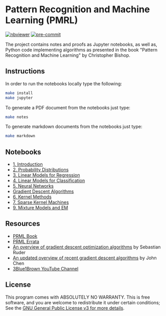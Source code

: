 # Pattern Recognition and Machine Learning (PMRL)

[![nbviewer](https://raw.githubusercontent.com/jupyter/design/master/logos/Badges/nbviewer_badge.svg)](https://nbviewer.jupyter.org/github/vagmcs/prml/tree/master/)
[![pre-commit](https://img.shields.io/badge/pre--commit-enabled-brightgreen?logo=pre-commit&logoColor=white)](https://github.com/pre-commit/pre-commit)

The project contains notes and proofs as Jupyter notebooks, as well as, Python code implementing algorithms as presented in the book "Pattern Recognition and Machine Learning" by Christopher Bishop.

## Instructions

In order to run the notebooks locally type the following:

```bash
make install
make jupyter
```

To generate a PDF document from the notebooks just type:

```bash
make notes
```

To generate markdown documents from the notebooks just type:

```bash
make markdown
```

## Notebooks

* [1. Introduction](https://nbviewer.jupyter.org/github/vagmcs/PRML/blob/master/notebooks/ch1_introduction.ipynb)
* [2. Probability Distributions](https://nbviewer.jupyter.org/github/vagmcs/PRML/blob/master/notebooks/ch2_probability_distributions.ipynb)
* [3. Linear Models for Regression](https://nbviewer.jupyter.org/github/vagmcs/PRML/blob/master/notebooks/ch3_linear_models_for_regression.ipynb)
* [4. Linear Models for Classification](https://nbviewer.jupyter.org/github/vagmcs/PRML/blob/master/notebooks/ch4_linear_models_for_classification.ipynb)
* [5. Neural Networks](https://nbviewer.jupyter.org/github/vagmcs/PRML/blob/master/notebooks/ch5_neural_networks.ipynb)
* [Gradient Descent Algorithms](https://nbviewer.jupyter.org/github/vagmcs/PRML/blob/master/notebooks/gradient_descent_algorithms.ipynb)
* [6. Kernel Methods](https://nbviewer.jupyter.org/github/vagmcs/PRML/blob/master/notebooks/ch6_kernel_methods.ipynb)
* [7. Sparse Kernel Machines](https://nbviewer.jupyter.org/github/vagmcs/PRML/blob/master/notebooks/ch7_sparse_kernel_machines.ipynb)
* [9. Mixture Models and EM](https://nbviewer.jupyter.org/github/vagmcs/PRML/blob/master/notebooks/ch9_mixture_models_and_em.ipynb)

## Resources

* [PRML Book](https://www.microsoft.com/en-us/research/publication/pattern-recognition-machine-learning)
* [PRML Errata](https://www.microsoft.com/en-us/research/wp-content/uploads/2016/05/prml-errata-3rd-20110921.pdf)
* [An overview of gradient descent optimization algorithms](https://www.ruder.io/optimizing-gradient-descent) by Sebastian Ruder
* [An updated overview of recent gradient descent algorithms](https://johnchenresearch.github.io/demon) by John Chen
* [3Blue1Brown YouTube Channel](https://www.youtube.com/@3blue1brown)

## License

This program comes with ABSOLUTELY NO WARRANTY. This is free software, and you are welcome to redistribute it under certain conditions; See the [GNU General Public License v3 for more details](http://www.gnu.org/licenses/gpl-3.0.en.html).
